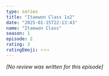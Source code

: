 ```yaml
---
type: series
title: "Itaewon Class 1x2"
date: "2025-01-15T22:13:43"
name: "Itaewon Class"
season: 1
episode: 2
rating: 3
ratingEmoji: ⭐️⭐️⭐️
---
```


*[No review was written for this episode]*
